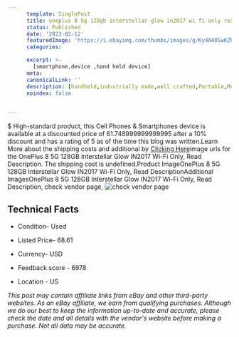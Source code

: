 ```yaml
---
      template: SinglePost
      title: oneplus 8 5g 128gb interstellar glow in2017 wi fi only read description
      status: Published
      date: '2023-02-12'
      featuredImage: 'https://i.ebayimg.com/thumbs/images/g/Ky4AAOSwKZhj5r2o/s-l225.jpg'
      categories: 

      excerpt: >-
        [smartphone,device ,hand held device]
      meta:
      canonicalLink: ''
      description: [handheld,industrially made,well crafted,Portable,Mobile,Compact,Convenient,Lightweight,Maneuverable,Man-portable,Miniature,Carriable,Hand-held,Light,Holdable,Transportable,Mobile device,Pocket-sized,On-the-go,Wireless,Cordless,Compact size,Convenient size, smartphone,device ,hand held device]
      noindex: false

        
---
```

$
    High-standard product, this Cell Phones & Smartphones device is available at a discounted price of 61.748999999999995 after a 10% discount and has a rating of 5 as of the time this blog was written.Learn More about the shipping costs and additional by [Clicking Here](https://www.ebay.com/itm/255973399833?hash=item3b99341d19%3Ag%3AKy4AAOSwKZhj5r2o&mkevt=1&mkcid=1&mkrid=711-53200-19255-0&campid=%253CePNCampaignId%253E&customid=%253CreferenceId%253E&toolid=10049)image urls for the OnePlus 8 5G 128GB Interstellar Glow IN2017 Wi-Fi Only, Read Description. The shipping cost is undefined.Product ImageOnePlus 8 5G 128GB Interstellar Glow IN2017 Wi-Fi Only, Read DescriptionAdditional ImagesOnePlus 8 5G 128GB Interstellar Glow IN2017 Wi-Fi Only, Read Description, check vendor page, ![check vendor page](https://origin-galleryplus.ebayimg.com/ws/web/255973399833_2_0_1/225x225.jpg,https://origin-galleryplus.ebayimg.com/ws/web/255973399833_3_0_1/225x225.jpg,https://origin-galleryplus.ebayimg.com/ws/web/255973399833_4_0_1/225x225.jpg,https://origin-galleryplus.ebayimg.com/ws/web/255973399833_5_0_1/225x225.jpg,https://origin-galleryplus.ebayimg.com/ws/web/255973399833_6_0_1/225x225.jpg,https://origin-galleryplus.ebayimg.com/ws/web/255973399833_7_0_1/225x225.jpg,https://origin-galleryplus.ebayimg.com/ws/web/255973399833_8_0_1/225x225.jpg,https://origin-galleryplus.ebayimg.com/ws/web/255973399833_9_0_1/225x225.jpg,https://origin-galleryplus.ebayimg.com/ws/web/255973399833_10_0_1/225x225.jpg,https://origin-galleryplus.ebayimg.com/ws/web/255973399833_11_0_1/225x225.jpg,https://origin-galleryplus.ebayimg.com/ws/web/255973399833_12_0_1/225x225.jpg)
    
    

 ## Technical Facts 



     
      

 - Condition- Used 


      

 - Listed Price- 68.61 


      

 - Currency- USD 


      

 - Feedback score - 6978 


      

 - Location - US 


      
      

 *_This post may contain affiliate links from eBay and other third-party websites. As an eBay affiliate, we earn from qualifying purchases. Although we do our best to keep the information up-to-date and accurate, please check the date and all details with the vendor's website before making a purchase. Not all data may be accurate._*



    
    
    
    
    